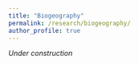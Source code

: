 ```yaml
---
title: "Biogeography"
permalink: /research/biogeography/
author_profile: true
---
```


*Under construction*
